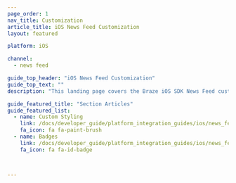 ```yaml
---
page_order: 1
nav_title: Customization
article_title: iOS News Feed Customization
layout: featured

platform: iOS

channel:
  - news feed

guide_top_header: "iOS News Feed Customization"
guide_top_text: ""
description: "This landing page covers the Braze iOS SDK News Feed customization options such as custom styling and badges."

guide_featured_title: "Section Articles"
guide_featured_list:
  - name: Custom Styling
    link: /docs/developer_guide/platform_integration_guides/ios/news_feed/customization/custom_styling/
    fa_icon: fa fa-paint-brush
  - name: Badges
    link: /docs/developer_guide/platform_integration_guides/ios/news_feed/customization/badges/
    fa_icon: fa fa-id-badge



---
```

<br><br>